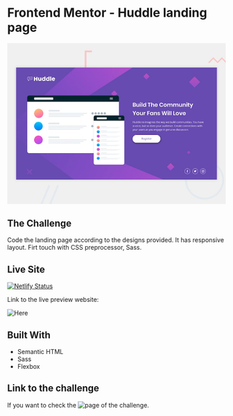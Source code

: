 # Frontend Mentor - Huddle landing page

![Design preview for the Huddle landing page with single introductory section](./design/desktop-preview.jpg)

## The Challenge

Code the landing page according to the designs provided. It has responsive layout. Firt touch with CSS preprocessor, Sass.

## Live Site 

[![Netlify Status](https://api.netlify.com/api/v1/badges/d9635c43-5f78-4c37-bcf4-3b189b1f18b9/deploy-status)](https://app.netlify.com/sites/flamboyant-spence-2f6a16/deploys)

Link to the live preview website:

![Here](https://flamboyant-spence-2f6a16.netlify.app/)

## Built With

- Semantic HTML
- Sass
- Flexbox

## Link to the challenge

If you want to check the ![page](https://www.frontendmentor.io/challenges/huddle-landing-page-with-a-single-introductory-section-B_2Wvxgi0) of the challenge.
